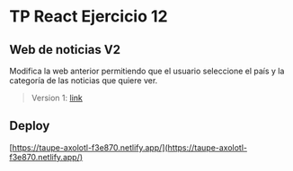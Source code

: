 # **TP React Ejercicio 12**
## Web de noticias V2

Modifica la web anterior permitiendo que el usuario seleccione el país y la categoría de las noticias que quiere ver.

> Version 1: [link](https://github.com/pequege/react-ej11/)

## Deploy 
[https://taupe-axolotl-f3e870.netlify.app/](https://taupe-axolotl-f3e870.netlify.app/)
